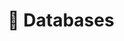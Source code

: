 ---
description: Posts et articles sur les différentes technos de BDD 💾
title: 💾 Databases
emoji: 💾
---